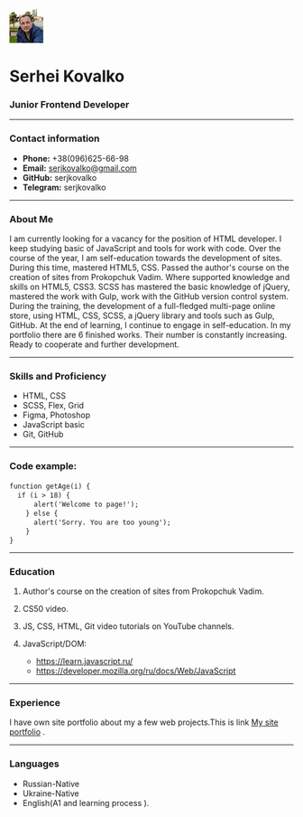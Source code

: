 ![My photo](images/my-photo.jpeg)

# Serhei Kovalko
### Junior Frontend Developer
***
### Contact information
* **Phone:** +38(096)625-66-98
* **Email:** serjkovalko@gmail.com
* **GitHub:** serjkovalko
* **Telegram:** serjkovalko

---
### About Me
I am currently looking for a vacancy for the position of HTML developer. I keep studying basic of JavaScript and tools for work with code.
Over the course of the year, I am self-education towards the development of sites. During this time, mastered HTML5, CSS. Passed the author's course on the creation of sites from Prokopchuk Vadim. Where supported knowledge and skills on HTML5, CSS3. SCSS has mastered the basic knowledge of jQuery, mastered the work with Gulp, work with the GitHub version control system. During the training, the development of a full-fledged multi-page online store, using HTML, CSS, SCSS, a jQuery library and tools such as Gulp, GitHub. At the end of learning, I continue to engage in self-education. In my portfolio there are 6 finished works. Their number is constantly increasing. Ready to cooperate and further development.

---
### Skills and Proficiency
* HTML, CSS
* SCSS, Flex, Grid
* Figma, Photoshop
* JavaScript basic
* Git, GitHub

---
### Code example:
```
function getAge(i) {
  if (i > 18) {
      alert('Welcome to page!');
    } else {
      alert('Sorry. You are too young');
    }
}
```

---
### Education
1. Author's course on the creation of sites from Prokopchuk Vadim.
2. CS50 video.
3. JS, CSS, HTML, Git video tutorials on YouTube channels.
4. JavaScript/DOM:

   * https://learn.javascript.ru/ 
   * https://developer.mozilla.org/ru/docs/Web/JavaScript 

---
### Experience
I have own site portfolio about my a few web projects.This is link [My site portfolio](http://serjsite.pro) .

---
### Languages
* Russian-Native
* Ukraine-Native
* English(A1 and learning process ).



